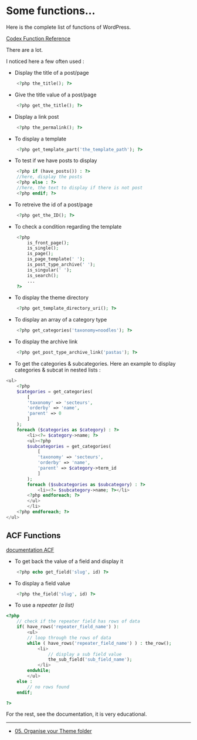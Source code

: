 # Some functions...


Here is the complete list of functions of WordPress.

[Codex Function Reference](https://codex.wordpress.org/Function_Reference)

There are a lot. 

I noticed here a few often used :

- Display the title of a post/page

```php
    <?php the_title(); ?>
```

- Give the title value of a post/page

```php
    <?php get_the_title(); ?>
```

- Display a link post

```php
    <?php the_permalink(); ?>
```

- To display a template

```php
    <?php get_template_part('the_template_path'); ?>
```

- To test if we have posts to display

```php
    <?php if (have_posts()) : ?>
	//here, display the posts
    <?php else : ?>
	//here, the text to display if there is not post
    <?php endif; ?>
```

- To retreive the id of a post/page 
```php
    <?php get_the_ID(); ?>
```

- To check a condition regarding the template

```php
    <?php 
    	is_front_page();
    	is_single();
    	is_page();
    	is_page_template(' ');
    	is_post_type_archive(' ');
        is_singular(' '); 
    	is_search();
    	...
    ?>
```


- To display the theme directory

```php
    <?php get_template_directory_uri(); ?>
```

- To display an array of a category type 

```php
    <?php get_categories('taxonomy=noodles'); ?>
```

- To display the archive link

```php
    <?php get_post_type_archive_link('pastas'); ?>
```

- To get the categories & subcategories. Here an example to display categories & subcat in nested lists :

```php
<ul>
	<?php
	$categories = get_categories(
	    [
		'taxonomy' => 'secteurs',
		'orderby' => 'name',
		'parent' => 0
	    ]
	);
	foreach ($categories as $category) : ?>
	    <li><?= $category->name; ?>
		<ul><?php 
		$subcategories = get_categories(
		    [
			'taxonomy' => 'secteurs',
			'orderby' => 'name',
			'parent' => $category->term_id 
		    ]
		);
		foreach ($subcategories as $subcategory) : ?>
		    <li><?= $subcategory->name; ?></li>
		<?php endforeach; ?>
		</ul>
	    </li>
	<?php endforeach; ?>
</ul>
```


## ACF Functions

[documentation ACF](https://www.advancedcustomfields.com/resources/)


- To get back the value of a field and display it 

```php
    <?php echo get_field('slug', id) ?>
```


- To display a field value

```php
    <?php the_field('slug', id) ?>
```

- To use a *repeater (a list)*

```php
<?php
    // check if the repeater field has rows of data
    if( have_rows('repeater_field_name') ):
        <ul>
        // loop through the rows of data
        while ( have_rows('repeater_field_name') ) : the_row();
            <li>
                // display a sub field value
                the_sub_field('sub_field_name');
            </li>
        endwhile;
        </ul>
    else :
        // no rows found
    endif;

?>
```

For the rest, see the documentation, it is very educational.


----

- [05. Organise your Theme folder](05.organisertheme.md)
